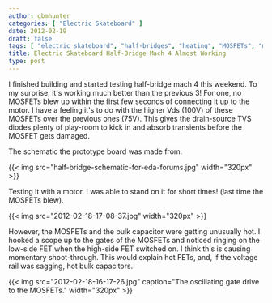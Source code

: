 ```yaml
---
author: gbmhunter
categories: [ "Electric Skateboard" ]
date: 2012-02-19
draft: false
tags: [ "electric skateboard", "half-bridges", "heating", "MOSFETs", "motors" ]
title: Electric Skateboard Half-Bridge Mach 4 Almost Working
type: post
---
```


I finished building and started testing half-bridge mach 4 this weekend. To my surprise, it's working much better than the previous 3! For one, no MOSFETs blew up within the first few seconds of connecting it up to the motor. I have a feeling it's to do with the higher Vds (100V) of these MOSFETs over the previous ones (75V). This gives the drain-source TVS diodes plenty of play-room to kick in and absorb transients before the MOSFET gets damaged.

The schematic the prototype board was made from.

{{< img src="half-bridge-schematic-for-eda-forums.jpg" width="320px" >}}

Testing it with a motor. I was able to stand on it for short times! (last time the MOSFETs blew).

{{< img src="2012-02-18-17-08-37.jpg" width="320px" >}}

However, the MOSFETs and the bulk capacitor were getting unusually hot. I hooked a scope up to the gates of the MOSFETs and noticed ringing on the low-side FET when the high-side FET switched on. I think this is causing momentary shoot-through. This would explain hot FETs, and, if the voltage rail was sagging, hot bulk capacitors.

{{< img src="2012-02-18-16-17-26.jpg" caption="The oscillating gate drive to the MOSFETs."  width="320px" >}}

